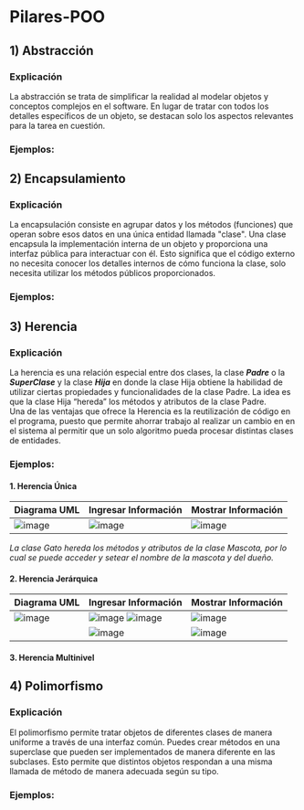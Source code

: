 # Pilares-POO
## 1) Abstracción
### Explicación
La abstracción se trata de simplificar la realidad al modelar objetos y conceptos complejos en el software. En lugar de tratar con todos los detalles específicos de un objeto, se destacan solo los aspectos relevantes para la tarea en cuestión. 
### Ejemplos:
## 2) Encapsulamiento
### Explicación
La encapsulación consiste en agrupar datos y los métodos (funciones) que operan sobre esos datos en una única entidad llamada "clase". Una clase encapsula la implementación interna de un objeto y proporciona una interfaz pública para interactuar con él. Esto significa que el código externo no necesita conocer los detalles internos de cómo funciona la clase, solo necesita utilizar los métodos públicos proporcionados.
### Ejemplos:
## 3) Herencia
### Explicación
 La herencia es una relación especial entre dos clases, la clase ***Padre*** o la ***SuperClase*** y la clase ***Hija*** en donde la clase Hija obtiene la habilidad de utilizar ciertas propiedades y funcionalidades de la clase Padre. La idea es que la clase Hija “hereda” los métodos y atributos de la clase Padre.  
Una de las ventajas que ofrece la Herencia es la reutilización de código en el programa, puesto que permite ahorrar trabajo al realizar un cambio en en el sistema al permitir que un solo algoritmo pueda procesar distintas clases de entidades.
### Ejemplos: 
#### 1. Herencia Única
|Diagrama UML|Ingresar Información|Mostrar Información|
|-----|--------|--------|
|![image](https://github.com/brittanypallasco2003/Pilares-POO/assets/117743650/a2fd1404-0d01-4e91-8dae-28872313f999)|![image](https://github.com/brittanypallasco2003/Pilares-POO/assets/117743650/88e6c0a9-2f3f-403e-8b2e-3db9faaa9e02)|![image](https://github.com/brittanypallasco2003/Pilares-POO/assets/117743650/d4679860-0fe7-4e8c-a8cf-03ac1d801eb4)| 

*La clase Gato hereda los métodos y atributos de la clase Mascota, por lo cual se puede acceder y setear el nombre de la mascota y del dueño.* 
#### 2. Herencia Jerárquica
|Diagrama UML|Ingresar Información|Mostrar Información|
|-----|--------|--------|
|![image](https://github.com/brittanypallasco2003/Pilares-POO/assets/117743650/28e27793-f7d4-4305-ba9b-6d83024d6f9f)|![image](https://github.com/brittanypallasco2003/Pilares-POO/assets/117743650/0f8c5fd4-df4f-408f-a4de-c9019bac76c1) ![image](https://github.com/brittanypallasco2003/Pilares-POO/assets/117743650/633b9838-7aef-49b8-87d1-b93bd81b45b5)|![image](https://github.com/brittanypallasco2003/Pilares-POO/assets/117743650/ac6a9767-4f11-4cf5-9ebe-267425526c31)|
||![image](https://github.com/brittanypallasco2003/Pilares-POO/assets/117743650/8b98b09d-4016-480f-8c28-0f2c2e3753b1)|![image](https://github.com/brittanypallasco2003/Pilares-POO/assets/117743650/711fac96-02d2-4540-a4e1-fb3c0093c427)|


#### 3. Herencia Multinivel

## 4) Polimorfismo
### Explicación
El polimorfismo permite tratar objetos de diferentes clases de manera uniforme a través de una interfaz común. Puedes crear métodos en una superclase que pueden ser implementados de manera diferente en las subclases. Esto permite que distintos objetos respondan a una misma llamada de método de manera adecuada según su tipo.
### Ejemplos:
